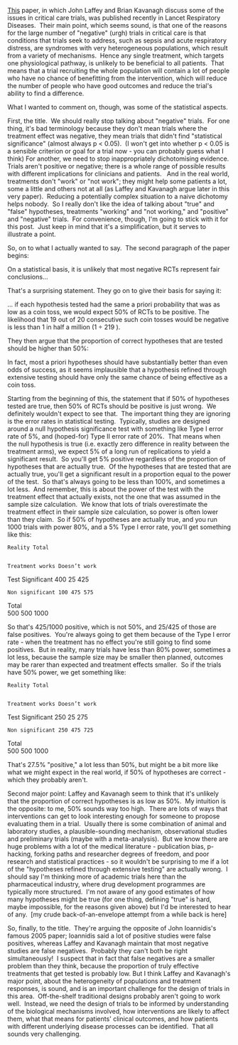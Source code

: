 [This](https://www.sciencedirect.com/science/article/pii/S2213260018302790) paper, in which John Laffey and Brian Kavanagh discuss some of the issues in critical care trials, was published recently in Lancet Respiratory Diseases.  Their main point, which seems sound, is that one of the reasons for the large number of "negative" (urgh) trials in critical care is that conditions that trials seek to address, such as sepsis and acute respiratory distress, are syndromes with very heterogeneous populations, which result from a variety of mechanisms.  Hence any single treatment, which targets one physiological pathway, is unlikely to be beneficial to all patients.  That means that a trial recruiting the whole population will contain a lot of people who have no chance of benefitting from the intervention, which will reduce the number of people who have good outcomes and reduce the trial's ability to find a difference.

What I wanted to comment on, though, was some of the statistical aspects.

First, the title.  We should really stop talking about "negative" trials.  For one thing, it's bad terminology because they don't mean trials where the treatment effect was negative, they mean trials that didn't find "statistical significance" (almost always p < 0.05).  (I won't get into whether p < 0.05 is a sensible criterion or goal for a trial now - you can probably guess what I think) For another, we need to stop inappropriately dichotomising evidence.  Trials aren't positive or negative; there is a whole range of possible results with different implications for clinicians and patients.   And in the real world, treatments don't "work" or "not work"; they might help some patients a lot, some a little and others not at all (as Laffey and Kavanagh argue later in this very paper).  Reducing a potentially complex situation to a naive dichotomy helps nobody.  So I really don't like the idea of talking about "true" and "false" hypotheses, treatments "working" and "not working," and "positive" and "negative" trials.  For convenience, though, I'm going to stick with it for this post.  Just keep in mind that it's a simplification, but it serves to illustrate a point.

So, on to what I actually wanted to say.  The second paragraph of the paper begins:

On a statistical basis, it is unlikely that most negative RCTs represent fair conclusions...

That's a surprising statement. They go on to give their basis for saying it:

... if each hypothesis tested had the same a priori probability that was as low as a coin toss, we would expect 50% of RCTs to be positive. The likelihood that 19 out of 20 consecutive such coin tosses would be negative is less than 1 in half a million (1 ÷ 219 ).

They then argue that the proportion of correct hypotheses that are tested should be higher than 50%:

In fact, most a priori hypotheses should have substantially better than even odds of success, as it seems implausible that a hypothesis refined through extensive testing should have only the same chance of being effective as a coin toss.

Starting from the beginning of this, the statement that if 50% of hypotheses tested are true, then 50% of RCTs should be positive is just wrong.  We definitely wouldn't expect to see that.  The important thing they are ignoring is the error rates in statistical testing.  Typically, studies are designed around a null hypothesis significance test with something like Type I error rate of 5%, and (hoped-for) Type II error rate of 20%.  That means when the null hypothesis is true (i.e. exactly zero difference in reality between the treatment arms), we expect 5% of a long run of replications to yield a significant result.  So you'll get 5% positive regardless of the proportion of hypotheses that are actually true.  Of the hypotheses that are tested that are actually true, you'll get a significant result in a proportion equal to the power of the test.  So that's always going to be less than 100%, and sometimes a lot less.  And remember, this is about the power of the test with the treatment effect that actually exists, not the one that was assumed in the sample size calculation.  We know that lots of trials overestimate the treatment effect in their sample size calculation, so power is often lower than they claim.  So if 50% of hypotheses are actually true, and you run 1000 trials with power 80%, and a 5% Type I error rate, you'll get something like this:


	
	Reality	Total

	
	Treatment works	Doesn’t work	

Test	Significant	400	25	425

	Non significant	100	475	575
Total	
	500	500	1000

So that's 425/1000 positive, which is not 50%, and 25/425 of those are false positives.  You're always going to get them because of the Type I error rate - when the treatment has no effect you're still going to find some positives.  But in reality, many trials have less than 80% power, sometimes a lot less, because the sample size may be smaller then planned, outcomes may be rarer than expected and treatment effects smaller.  So if the trials have 50% power, we get something like:


	
	Reality	Total

	
	Treatment works	Doesn’t work	

Test	Significant	250	25	275

	Non significant	250	475	725
Total	
	500	500	1000

That's 27.5% "positive," a lot less than 50%, but might be a bit more like what we might expect in the real world, if 50% of hypotheses are correct - which they probably aren't.

Second major point: Laffey and Kavanagh seem to think that it's unlikely that the proportion of correct hypotheses is as low as 50%.  My intuition is the opposite: to me, 50% sounds way too high.  There are lots of ways that interventions can get to look interesting enough for someone to propose evaluating them in a trial.  Usually there is some combination of animal and laboratory studies, a plausible-sounding mechanism, observational studies and preliminary trials (maybe with a meta-analysis).  But we know there are huge problems with a lot of the medical literature - publication bias, p-hacking, forking paths and researcher degrees of freedom, and poor research and statistical practices - so it wouldn't be surprising to me if a lot of the "hypotheses refined through extensive testing" are actually wrong.  I should say I'm thinking more of academic trials here than the pharmaceutical industry, where drug development programmes are typically more structured.  I'm not aware of any good estimates of how many hypotheses might be true (for one thing, defining "true" is hard, maybe impossible, for the reasons given above) but I'd be interested to hear of any.  [my crude back-of-an-envelope attempt from a while back is here]

So, finally, to the title.  They're arguing the opposite of John Ioannidis's famous 2005 paper; Ioannidis said a lot of positive studies were false positives, whereas Laffey and Kavanagh maintain that most negative studies are false negatives.  Probably they can't both be right simultaneously!  I suspect that in fact that false negatives are a smaller problem than they think, because the proportion of truly effective treatments that get tested is probably low. But I think Laffey and Kavanagh's major point, about the heterogeneity of populations and treatment responses, is sound, and is an important challenge for the design of trials in this area.  Off-the-shelf traditional designs probably aren't going to work well.  Instead, we need the design of trials to be informed by understanding of the biological mechanisms involved, how interventions are likely to affect them, what that means for patients' clinical outcomes, and how patients with different underlying disease processes can be identified.  That all sounds very challenging.
